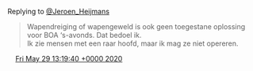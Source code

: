 Replying to [@Jeroen\_Heijmans](https://twitter.com/Jeroen_Heijmans/status/1266357430344208386)

> Wapendreiging of wapengeweld is ook geen toegestane oplossing voor BOA ‘s\-avonds\. Dat bedoel ik\.   
> Ik zie mensen met een raar hoofd, maar ik mag ze niet opereren\.

<img src="../../media/tweet.ico" width="12" /> [Fri May 29 13:19:40 +0000 2020](https://twitter.com/DromerDenker/status/1266358550550515713)